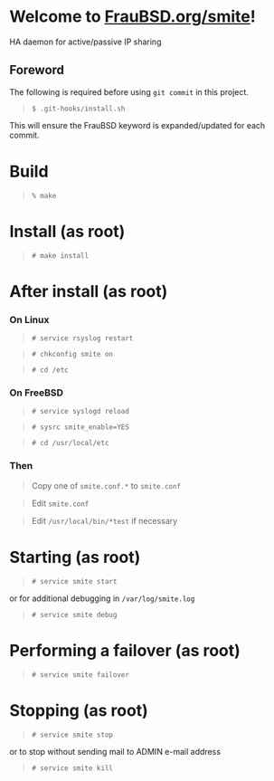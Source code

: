 [//]: # ($FrauBSD: smite/README.md 2018-07-04 06:43:42 +0000 freebsdfrau $)

# Welcome to [FrauBSD.org/smite](https://fraubsd.org/smite)!

HA daemon for active/passive IP sharing

## Foreword

The following is required before using `git commit` in this project.

> `$ .git-hooks/install.sh`

This will ensure the FrauBSD keyword is expanded/updated for each commit.

# Build

> `% make`

# Install (as root)

> `# make install`

# After install (as root)

### On Linux

> `# service rsyslog restart`

> `# chkconfig smite on`

> `# cd /etc`

### On FreeBSD

> `# service syslogd reload`

> `# sysrc smite_enable=YES`

> `# cd /usr/local/etc`

### Then

> Copy one of `smite.conf.*` to `smite.conf`

> Edit `smite.conf`

> Edit `/usr/local/bin/*test` if necessary

# Starting (as root)

> `# service smite start`

or for additional debugging in `/var/log/smite.log`

> `# service smite debug`

# Performing a failover (as root)

> `# service smite failover`

# Stopping (as root)

> `# service smite stop`

or to stop without sending mail to ADMIN e-mail address

> `# service smite kill`
